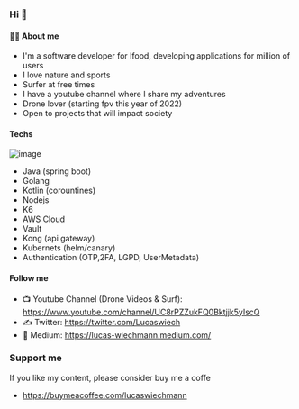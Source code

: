 ### Hi 👋

<!--
**lucaswiechmann/lucaswiechmann** is a ✨ _special_ ✨ repository because its `README.md` (this file) appears on your GitHub profile.
-->


#### 🙋‍♂️ About me

- I'm a software developer for Ifood, developing applications for million of users
- I love nature and sports
- Surfer at free times
- I have a youtube channel where I share my adventures
- Drone lover (starting fpv this year of 2022)
- Open to projects that will impact society


#### Techs

![image](https://user-images.githubusercontent.com/7179170/161989535-ded7b502-f541-40d5-b3a9-8693f174a30f.png)
- Java (spring boot)
- Golang
- Kotlin (corountines)
- Nodejs
- K6
- AWS Cloud
- Vault
- Kong (api gateway)
- Kubernets (helm/canary)
- Authentication (OTP,2FA, LGPD, UserMetadata)

#### Follow me

- 📺 Youtube Channel (Drone Videos & Surf): https://www.youtube.com/channel/UC8rPZZukFQ0Bktjjk5yIscQ
- ✍️ Twitter: https://twitter.com/Lucaswiech
- 📖 Medium: https://lucas-wiechmann.medium.com/

### Support me

If you like my content, please consider buy me a coffe

- https://buymeacoffee.com/lucaswiechmann
